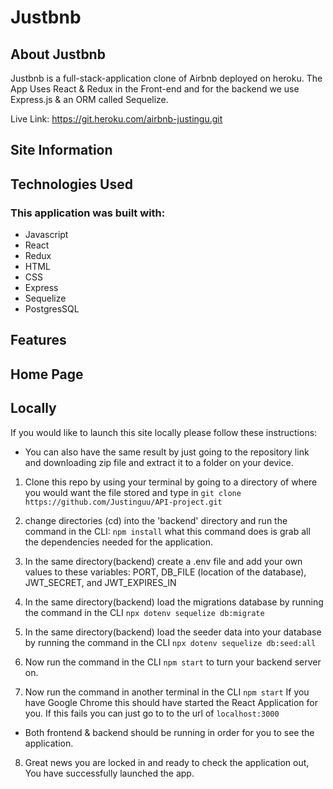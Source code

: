# Justbnb

## About Justbnb

Justbnb is a full-stack-application clone of Airbnb deployed on heroku. The App Uses React & Redux in the Front-end and for the backend we use Express.js & an ORM called Sequelize.

Live Link: https://git.heroku.com/airbnb-justingu.git

## Site Information



## Technologies Used

### This application was built with:
- Javascript
- React
- Redux
- HTML
- CSS
- Express
- Sequelize
- PostgresSQL

## Features

## Home Page




## Locally

If you would like to launch this site locally please follow these instructions:

- You can also have the same result by just going to the repository link and downloading zip file and extract it to a folder on your device.


1. Clone this repo by using your terminal by going to a directory of where you would want the file stored and type in `git clone https://github.com/Justinguu/API-project.git`

2. change directories (cd) into the 'backend' directory and run the command in the CLI: `npm install` what this command does is grab all the dependencies needed for the application.
3. In the same directory(backend) create a .env file and add your own values to these variables: PORT, DB_FILE (location of the database), JWT_SECRET, and JWT_EXPIRES_IN
4. In the same directory(backend) load the migrations database by running the command in the CLI `npx dotenv sequelize db:migrate`
5. In the same directory(backend) load the seeder data into your database by running the command in the CLI `npx dotenv sequelize db:seed:all`
6. Now run the command in the CLI `npm start` to turn your backend server on.
7. Now run the command in another terminal in the CLI `npm start` If you have Google Chrome this should have started the React Application for you. If this fails you can just go to to the url of `localhost:3000`

- Both frontend & backend should be running in order for you to see the application.

8. Great news you are locked in and ready to check the application out, You have successfully launched the app.
